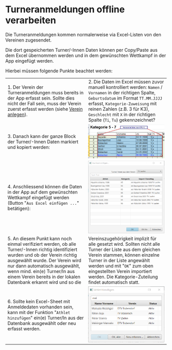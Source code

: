 # Turneranmeldungen offline verarbeiten

Die Turneranmeldungen kommen normalerweise via Excel-Listen von den Vereinen zugesendet.

Die dort gespeicherten Turner/-Innen Daten können per Copy/Paste aus dem Excel übernommen werden und in dem gewünschten Wettkampf in der App eingefügt werden.

Hierbei müssen folgende Punkte beachtet werden:

|                                                                                                                                                                                                                                                                                                                                         |                                                                                                                                                                                                                                                                                                  |
| --------------------------------------------------------------------------------------------------------------------------------------------------------------------------------------------------------------------------------------------------------------------------------------------------------------------------------------- | ------------------------------------------------------------------------------------------------------------------------------------------------------------------------------------------------------------------------------------------------------------------------------------------------ |
| 1. Der Verein der Turneranmeldungen muss bereits in der App erfasst sein. Sollte dies nicht der Fall sein, muss der Verein zuerst erfasst werden (siehe [Verein anlegen](https://github.com/luechtdiode/turner-wettkampf-app-doku/tree/4c6a6466d07aa1a687e295023b6e4be4812c7928/stammdatenpflege/stammdatenpflege/verein\_anlegen.md)). | 2. Die Daten im Excel müssen zuvor manuell kontrolliert werden: `Namen` / `Vornamen` in der richtigen Spalte, `Geburtsdatum` im Format `TT.MM.JJJJ` erfasst, `Kategorie-Zuweisung` mit reinen Zahlen (z.B. 3 für K3), `Geschlecht` mit `X` in der richtigen Spalte (`Ti`, `Tu`) gekennzeichnet?  |
| 3. Danach kann der ganze Block der Turner/-Innen Daten markiert und kopiert werden:                                                                                                                                                                                                                                                     | ![Turner importieren - copy\&paste von Excel](<../../assets/copy-paste-from-excel (1).png>)                                                                                                                                                                                                      |
| 4. Anschliessend können die Daten in der App auf dem gewünschten Wettkampf eingefügt werden (Button "`Aus Excel einfügen ...`" betätigen):                                                                                                                                                                                              | ![Wettkampf exportieren Popup-Menu](../../assets/paste-from-excel-2.png)                                                                                                                                                                                                                         |
| 5. An diesem Punkt kann noch einmal verifiziert werden, ob alle Turner/-Innen richtig identifiziert wurden und ob der Verein richtig ausgewählt wurde. Der Verein wird nur dann automatisch ausgewählt, wenn mind. ein(e) Turner/In aus einem Verein bereits in der lokalen Datenbank erkannt wird und so die                           | Vereinszugehörigkeit implizit für alle gesetzt wird. Sollten nicht alle Turner der Liste aus dem gleichen Verein stammen, können einzelne Turner in der Liste angewählt werden und mit "`OK`" zum oben eingestellten Verein importiert werden. Die Kategorie-Zuteilung findet automatisch statt. |
| 6. Sollte kein Excel-Sheet mit Anmeldedaten vorhanden sein, kann mit der Funktion "`Athlet hinzufügen`" ein(e) Turner/In aus der Datenbank ausgewählt oder neu erfasst werden.                                                                                                                                                          | ![](../../assets/athlet-hinzufuegen.png)                                                                                                                                                                                                                                                         |
